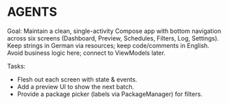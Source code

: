 # AGENTS

Goal: Maintain a clean, single-activity Compose app with bottom navigation across six screens (Dashboard, Preview, Schedules, Filters, Log, Settings). Keep strings in German via resources; keep code/comments in English. Avoid business logic here; connect to ViewModels later.

Tasks:
- Flesh out each screen with state & events.
- Add a preview UI to show the next batch.
- Provide a package picker (labels via PackageManager) for filters.

